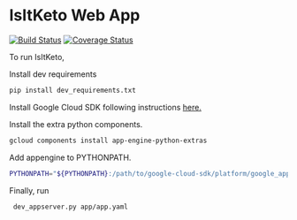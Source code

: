 # IsItKeto Web App

[![Build Status](https://travis-ci.org/mtlynch/isitketo_webapp.svg?branch=master)](https://travis-ci.org/mtlynch/isitketo_webapp)
[![Coverage Status](https://coveralls.io/repos/github/mtlynch/isitketo_webapp/badge.svg?branch=master)](https://coveralls.io/github/mtlynch/isitketo_webapp?branch=master)


To run IsItKeto,

Install dev requirements
```bash
pip install dev_requirements.txt
```

Install Google Cloud SDK following instructions [here.](https://cloud.google.com/appengine/docs/standard/python/download)

Install the extra python components.
```bash
gcloud components install app-engine-python-extras
```

Add appengine to PYTHONPATH.
```bash
PYTHONPATH="${PYTHONPATH}:/path/to/google-cloud-sdk/platform/google_appengine"
```

Finally, run

```bash
 dev_appserver.py app/app.yaml
 ```



